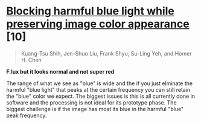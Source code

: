 # [Blocking harmful blue light while preserving image color appearance](http://dl.acm.org/authorize.cfm?key=N27895) [10]

> Kuang-Tsu Shih, Jen-Shuo Liu, Frank Shyu, Su-Ling Yeh, and Homer H. Chen

**F.lux but it looks normal and not super red**

The range of what we see as "blue" is wide and the if you just elminate the harmful "blue light" that peaks at the certain frequency you can still retain the "blue" color we expect. The biggest issues is this is all currently done in software and the processing is not ideal for its prototype phase. The biggest challenge is if the image has most its blue in the harmful "blue" peak frequency.
